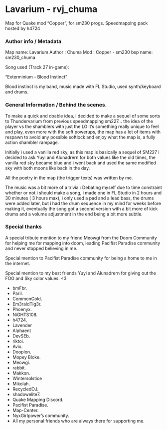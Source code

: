 # Lavarium - rvj_chuma

Map for Quake mod “Copper”, for sm230 progs. Speedmapping pack hosted by h4724

### Author info / Metadata

Map name: Lavarium
Author : Chuma
Mod : Copper - sm230
bsp name: sm230_chuma

Song used (Track 27 in-game): 

“Exterminium - Blood Instinct”

 Blood instinct is my band, music made with FL Studio, used synth/keyboard and drums.

### General Information / Behind the scenes.

To make a quick and doable idea, i decided to make a sequel of some sorts to Thundervarium from previous speedmapping sm227… the idea of the player vs the shamblers with just the LG it’s something really unique to feel and play, even more with the soft powerups, the map has a lot of items with respawn to avoid any possible softlock and enjoy what the map is, a fully action shambler rampage.

Initially i used a vanilla red sky, as this map is basically a sequel of SM227 i decided to ask Yuyi and Alunadrern for both values like the old times, the vanilla red sky became blue and i went back and used the same modified sky with both moons like back in the day.

All the poetry in the map (the trigger texts) was written by me.

The music was a bit more of a trivia : Debating myself due to time constraint whether or not i should make a song, i made one in FL Studio in 2 hours and 30 minutes ( 3 hours max), i only used a pad and a lead bass, the drums were added later, but i had the drum sequence in my mind for weeks before making it, eventually the song got a second version with a bit more of kick drums and a volume adjustment in the end being a bit more subtle.

### Special thanks

A special tribute mention to my friend Meowgi from the Doom Community for helping me for mapping into doom, leading Pacifist Paradise community and never stopped believing in me. 

Special mention to Pacifist Paradise community for being a home to me in the internet.

Special mention to my best friends Yuyi and Alunadrern for giving out the FOG and Sky color values. <3

- bmFbr.
- Paril.
- CommonCold.
- Em3raldTig3r.
- Phoenyx.
- NiGHTS108.
- h4724.
- Lavender
- Alphaent
- DevSEb.
- riktoi.
- Avix.
- Dooplon.
- Mopey Bloke.
- Meowgi.
- rabbit.
- Makkon.
- Wintersolstice
- Mikolah.
- RecycledOJ.
- shadowelite7.
- Quake Mapping Discord.
- Pacifist Paradise.
- Map-Center.
- NyxGirlpower’s community.
- All my personal friends who are always there for supporting me.
